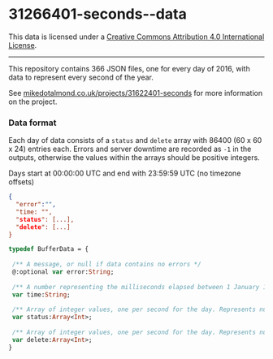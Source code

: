 # 31266401-seconds--data

This data is licensed under a [Creative Commons Attribution 4.0 International License](https://creativecommons.org/licenses/by/4.0/).


----

This repository contains 366 JSON files, one for every day of 2016, with data to represent every second of the year.

See [mikedotalmond.co.uk/projects/31622401-seconds](http://mikedotalmond.co.uk/projects/31622401-seconds) for more information on the project.


### Data format

Each day of data consists of a `status` and `delete` array with 86400 (60 x 60 x 24) entries each. Errors and server downtime are recorded as `-1` in the outputs, otherwise the values within the arrays should be positive integers.

Days start at 00:00:00 UTC and end with 23:59:59 UTC (no timezone offsets)

```json
{
  "error":"",
  "time: "",
  "status": [...],
  "delete": [...]
}
```

```haxe
typedef BufferData = {
 
 /** A message, or null if data contains no errors */
 @:optional var error:String;
 
 /** A number representing the milliseconds elapsed between 1 January 1970 00:00:00 UTC and the given date */
 var time:String;
 
 /** Array of integer values, one per second for the day. Represents number of status events recorded per-second */
 var status:Array<Int>;
 
 /** Array of integer values, one per second for the day. Represents number of delete events recorded per-second */
 var delete:Array<Int>;
}
```
